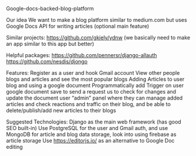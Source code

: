 Google-docs-backed-blog-platform


Our idea
We want to make a blog platform similar to medium.com but uses Google Docs API for writing articles (optional main feature)

Similar projects:
https://github.com/gkiely/ydnw (we basically need to make an app similar to this app but better)

Helpful packages:
https://github.com/pennersr/django-allauth
https://github.com/nesdis/djongo


Features:
 Register as a user and hook Gmail account
 View other people blogs and articles and see the most popular blogs
 Adding Articles to user blog and using a google document
 Programmatically add Trigger on user google document save to send a request us to check for changes and update the document
 user “admin” panel where they can manage added articles and check reactions and traffic on their blog, and be able to delete/publish/add new articles to their blogs


Suggested Technologies:
Django as the main web framework (has good SEO built-in)
Use PostgreSQL for the user and Gmail auth, and use MongoDB for article and blog data storage, look into using firebase as article storage
Use https://editorjs.io/ as an alternative to Google Doc editing

